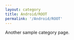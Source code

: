```yaml
---
layout: category
title: Android/ROOT
permalink: '/Android/ROOT'
---
```


Another sample category page.
